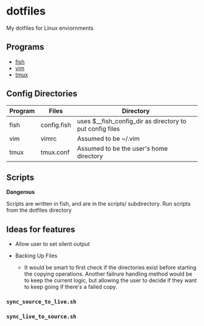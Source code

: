 # dotfiles
My dotfiles for Linux enviornments

## Programs
- [fish](https://fishshell.com/)
- [vim](https://www.vim.org/)
- [tmux](https://github.com/tmux/tmux/wiki)


## Config Directories
| Program | Files | Directory|
|--|--|--|
| fish | config.fish | uses $__fish_config_dir as directory to put config files |
| vim | vimrc | Assumed to be ~/.vim |
| tmux | tmux.conf | Assumed to be the user's home directory

## Scripts
**Dangerous**

Scripts are written in fish, and are in the scripts/ subdirectory.
Run scripts from the dotfiles directory

## Ideas for features
- Allow user to set silent output

- Backing Up Files

    - It would be smart to first check if the directories exist before starting the copying operations. Another failrure handling method would be to keep the current logic, but allowing the user to decide if they want to keep going if there's a failed copy.

### `sync_source_to_live.sh`

### `sync_live_to_source.sh`
